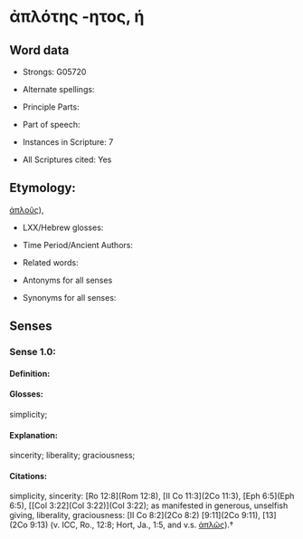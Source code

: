 # ἀπλότης -ητος, ή

<!-- Status: S2=NeedsEdits -->
<!-- Lexica used for edits:   -->

## Word data

* Strongs: G05720

* Alternate spellings:



* Principle Parts: 


* Part of speech: 


* Instances in Scripture: 7

* All Scriptures cited: Yes

## Etymology: 

[ἁπλοῦς]()),

* LXX/Hebrew glosses: 


* Time Period/Ancient Authors: 


* Related words: 

* Antonyms for all senses

* Synonyms for all senses: 


## Senses 


### Sense  1.0: 

#### Definition: 

#### Glosses: 

simplicity; 

#### Explanation: 

sincerity; 
liberality; 
graciousness; 

#### Citations: 

simplicity, sincerity: [Ro 12:8](Rom 12:8), [II Co 11:3](2Co 11:3), [Eph 6:5](Eph 6:5), [[Col 3:22](Col 3:22)](Col 3:22); as manifested in generous, unselfish giving, liberality, graciousness: [II Co 8:2](2Co 8:2) [9:11](2Co 9:11), [13](2Co 9:13) (v. ICC, Ro., 12:8; Hort, Ja., 1:5, and v.s. [ἁπλῶς]()).†
